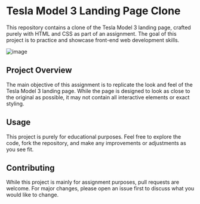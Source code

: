 # Tesla Model 3 Landing Page Clone

This repository contains a clone of the Tesla Model 3 landing page, crafted purely with HTML and CSS as part of an assignment. The goal of this project is to practice and showcase front-end web development skills.

![image](https://www.topgear.com/sites/default/files/2023/09/6%20Tesla%20Model%203.jpg?w=976&h=549)

## Project Overview

The main objective of this assignment is to replicate the look and feel of the Tesla Model 3 landing page. While the page is designed to look as close to the original as possible, it may not contain all interactive elements or exact styling.

## Usage

This project is purely for educational purposes. Feel free to explore the code, fork the repository, and make any improvements or adjustments as you see fit.

## Contributing

While this project is mainly for assignment purposes, pull requests are welcome. For major changes, please open an issue first to discuss what you would like to change.
